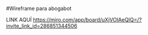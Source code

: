 #Wireframe para abogabot 

LINK AQUÍ https://miro.com/app/board/uXjVOIAeQlQ=/?invite_link_id=286851344506
